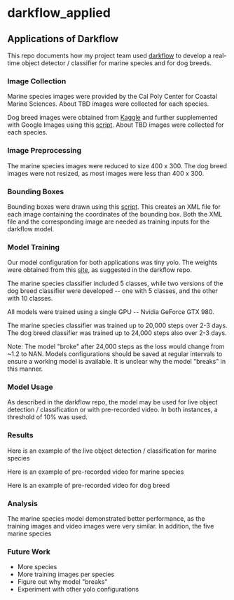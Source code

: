 # darkflow_applied

## Applications of Darkflow

This repo documents how my project team used [darkflow](https://github.com/thtrieu/darkflow) to develop a real-time object detector / classifier for marine species and for dog breeds.

### Image Collection

Marine species images were provided by the Cal Poly Center for Coastal Marine Sciences.
About TBD images were collected for each species.

Dog breed images were obtained from [Kaggle](https://www.kaggle.com/c/dog-breed-identification) and further supplemented with Google Images using this [script](https://github.com/markjay4k/YOLO-series/blob/master/part5%20-%20get_images.py).  About TBD images were collected for each species.

### Image Preprocessing

The marine species images were reduced to size 400 x 300.
The dog breed images were not resized, as most images were less than 400 x 300.

### Bounding Boxes

Bounding boxes were drawn using this [script](https://github.com/markjay4k/YOLO-series/blob/master/part6%20-%20draw_box_py36.py).
This creates an XML file for each image containing the coordinates of the bounding box.
Both the XML file and the corresponding image are needed as training inputs for the darkflow model.

### Model Training
Our model configuration for both applications was tiny yolo.  The weights were obtained from this [site](https://pjreddie.com/darknet/yolo/), as suggested in the darkflow repo.  

The marine species classifier included 5 classes, while two versions of the dog breed classifier were developed -- one with 5 classes, and the other with 10 classes.

All models were trained using a single GPU -- Nvidia GeForce GTX 980.

The marine species classifier was trained up to 20,000 steps over 2-3 days.
The dog breed classifier was trained up to 24,000 steps also over 2-3 days.

Note: The model "broke" after 24,000 steps as the loss would change from ~1.2 to NAN.
Models configurations should be saved at regular intervals to ensure a working model is available.
It is unclear why the model "breaks" in this manner.

### Model Usage
As described in the darkflow repo, the model may be used for live object detection / classification or with pre-recorded video.
In both instances, a threshold of 10% was used.

### Results
Here is an example of the live object detection / classification for marine species

Here is an example of pre-recorded video for marine species

Here is an example of pre-recorded video for dog breed

### Analysis
The marine species model demonstrated better performance, as the training images and video images were very similar.  In addition, the five marine species 

### Future Work
- More species
- More training images per species
- Figure out why model "breaks"
- Experiment with other yolo configurations



